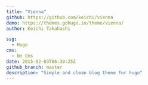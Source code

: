 ```yaml
---
title: "Vienna"
github: https://github.com/keichi/vienna
demo: https://themes.gohugo.io/theme/vienna/
author: Keichi Takahashi

ssg:
  - Hugo
cms:
  - No Cms
date: 2015-02-03T06:30:25Z
github_branch: master
description: "Simple and clean blog theme for hugo"
---
```

